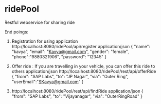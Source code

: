 # ridePool
Restful webservice for sharing ride

End poings:

1. Registration for using application
http://localhost:8080/ridePool/api/register
application/json
{
  "name": "kavya",
  "email": "Kavya@gmail.com",
  "gender": "female",
  "phone":"9880321906",
  	"password": "12345"
}

2. Offer ride : If you are travelling in your vehicle, you can offer this ride to others
application/json
http://localhost:8080/ridePool/rest/api/offerRide
{
  "from": "SAP Labs",
  "to": "JP Nagar",
  "via": "Outer Ring",
  "userEmail":"SKavya@gmail.com"
}

3. http://localhost:8080/ridePool/rest/api/findRide
application/json
{
  "from": "SAP Labs",
	"to": "Vijayanagar",
  "via": "OuterRingRoad" 
}
